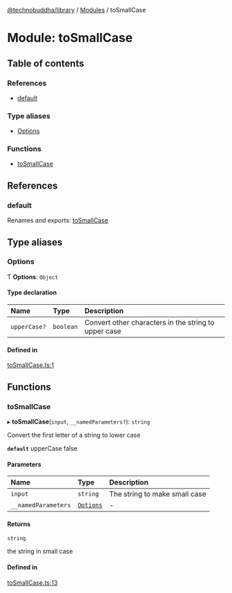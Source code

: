[@technobuddha/library](../../README.md) / [Modules](../Modules.md) / toSmallCase

# Module: toSmallCase

## Table of contents

### References

- [default](toSmallCase.md#default)

### Type aliases

- [Options](toSmallCase.md#options)

### Functions

- [toSmallCase](toSmallCase.md#tosmallcase)

## References

### default

Renames and exports: [toSmallCase](toSmallCase.md#tosmallcase)

## Type aliases

### Options

Ƭ **Options**: `Object`

#### Type declaration

| Name | Type | Description |
| :------ | :------ | :------ |
| `upperCase?` | `boolean` | Convert other characters in the string to upper case |

#### Defined in

[toSmallCase.ts:1](../../src/toSmallCase.ts#L1)

## Functions

### toSmallCase

▸ **toSmallCase**(`input`, `__namedParameters?`): `string`

Convert the first letter of a string to lower case

**`default`** upperCase false

#### Parameters

| Name | Type | Description |
| :------ | :------ | :------ |
| `input` | `string` | The string to make small case |
| `__namedParameters` | [`Options`](toSmallCase.md#options) | - |

#### Returns

`string`

the string in small case

#### Defined in

[toSmallCase.ts:13](../../src/toSmallCase.ts#L13)
